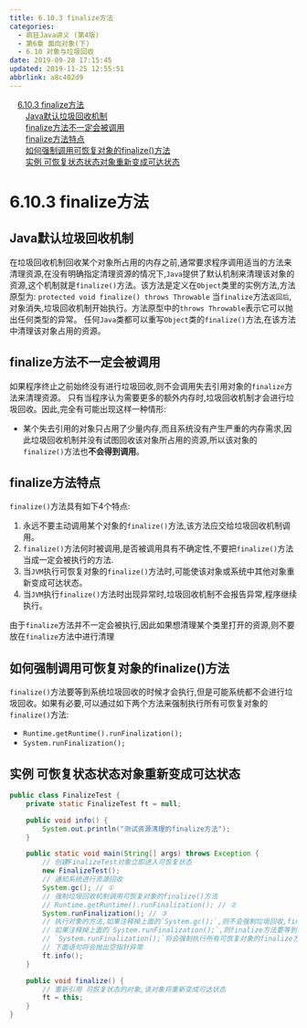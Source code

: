 ```yaml
---
title: 6.10.3 finalize方法
categories: 
  - 疯狂Java讲义 (第4版)
  - 第6章 面向对象(下)
  - 6.10 对象与垃圾回收
date: 2019-09-28 17:15:45
updated: 2019-11-25 12:55:51
abbrlink: a8c402d9
---
```

<div id='my_toc'><a href="/JavaReadingNotes/a8c402d9/#6.10.3-finalize方法" class="header_1">6.10.3 finalize方法</a><br><a href="/JavaReadingNotes/a8c402d9/#Java默认垃圾回收机制" class="header_2">Java默认垃圾回收机制</a><br><a href="/JavaReadingNotes/a8c402d9/#finalize方法不一定会被调用" class="header_2">finalize方法不一定会被调用</a><br><a href="/JavaReadingNotes/a8c402d9/#finalize方法特点" class="header_2">finalize方法特点</a><br><a href="/JavaReadingNotes/a8c402d9/#如何强制调用可恢复对象的finalize()方法" class="header_2">如何强制调用可恢复对象的finalize()方法</a><br><a href="/JavaReadingNotes/a8c402d9/#实例-可恢复状态状态对象重新变成可达状态" class="header_2">实例 可恢复状态状态对象重新变成可达状态</a><br></div>
<style>
    .header_1{
        margin-left: 1em;
    }
    .header_2{
        margin-left: 2em;
    }
    .header_3{
        margin-left: 3em;
    }
    .header_4{
        margin-left: 4em;
    }
    .header_5{
        margin-left: 5em;
    }
    .header_6{
        margin-left: 6em;
    }
</style>
<!--more-->
<script>if (navigator.platform.search('arm')==-1){document.getElementById('my_toc').style.display = 'none';}
var e,p = document.getElementsByTagName('p');while (p.length>0) {e = p[0];e.parentElement.removeChild(e);}
</script>

<!--end-->
<!--SSTStart-->
# 6.10.3 finalize方法 #
## Java默认垃圾回收机制 ##
在垃圾回收机制回收某个对象所占用的内存之前,通常要求程序调用适当的方法来清理资源,在没有明确指定清理资源的情况下,`Java`提供了默认机制来清理该对象的资源,这个机制就是`finalize()`方法。该方法是定义在`Object`类里的实例方法,方法原型为:
`protected void finalize() throws Throwable`
当`finalize`方法`返回后`,对象消失,垃圾回收机制开始执行。方法原型中的`throws Throwable`表示它可以抛出任何类型的异常。
任何`Java`类都可以重写`Object`类的`finalize()`方法,在该方法中清理该对象占用的资源。

## finalize方法不一定会被调用 ##
如果程序终止之前始终没有进行垃圾回收,则不会调用失去引用对象的`finalize`方法来清理资源。
只有当程序认为需要更多的额外内存时,垃圾回收机制才会进行垃圾回收。因此,完全有可能出现这样一种情形:
- 某个失去引用的对象只占用了少量内存,而且系统没有产生严重的内存需求,因此垃圾回收机制并没有试图回收该对象所占用的资源,所以该对象的`finalize()`方法也**不会得到调用**。

## finalize方法特点 ##
`finalize()`方法具有如下4个特点:
1. 永远不要主动调用某个对象的`finalize()`方法,该方法应交给垃圾回收机制调用。
2. `finalize()`方法何时被调用,是否被调用具有不确定性,不要把`finalize()`方法当成一定会被执行的方法.
3. 当`JVM`执行可恢复对象的`finalize()`方法时,可能使该对象或系统中其他对象重新变成可达状态。
4. 当`JVM`执行`finalize()`方法时出现异常时,垃圾回收机制不会报告异常,程序继续执行。

由于`finalize`方法并不一定会被执行,因此如果想清理某个类里打开的资源,则不要放在`finalize`方法中进行清理
## 如何强制调用可恢复对象的finalize()方法 ##
`finalize()`方法要等到系统垃圾回收的时候才会执行,但是可能系统都不会进行垃圾回收。如果有必要,可以通过如下两个方法来强制执行所有可恢复对象的`finalize()`方法:
- `Runtime.getRuntime().runFinalization();`
- `System.runFinalization();`

<!--SSTStop-->
## 实例 可恢复状态状态对象重新变成可达状态 ##
```java
public class FinalizeTest {
    private static FinalizeTest ft = null;

    public void info() {
        System.out.println("测试资源清理的finalize方法");
    }

    public static void main(String[] args) throws Exception {
        // 创建FinalizeTest对象立即进入可恢复状态
        new FinalizeTest();
        // 通知系统进行资源回收
        System.gc(); // ①
        // 强制垃圾回收机制调用可恢复对象的finalize()方法
        // Runtime.getRuntime().runFinalization(); // ②
        System.runFinalization(); // ③
        // 执行对象的方法,如果注释掉上面的`System.gc();`,则不会强制垃圾回收,finalize方法不会执行,ft为null,则下面语句将会抛出空指针异常.
        // 如果注释掉上面的`System.runFinalization();`,则finalize方法要等到系统进行垃圾回收时才会执行,系统可以不会进行垃圾回收,下面语句还是会抛出空指针异常.
        // `System.runFinalization();`将会强制执行所有可恢复对象的finalize方法.
        // 下面语句将会抛出空指针异常
        ft.info();
    }

    public void finalize() {
        // 重新引用 可恢复状态的对象,该对象将重新变成可达状态
        ft = this;
    }
}
```

